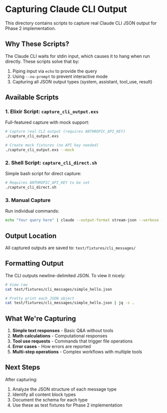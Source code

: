 # Capturing Claude CLI Output

This directory contains scripts to capture real Claude CLI JSON output for Phase 2 implementation.

## Why These Scripts?

The Claude CLI waits for stdin input, which causes it to hang when run directly. These scripts solve that by:
1. Piping input via `echo` to provide the query
2. Using `--no-prompt` to prevent interactive mode
3. Capturing all JSON output types (system, assistant, tool_use, result)

## Available Scripts

### 1. Elixir Script: `capture_cli_output.exs`

Full-featured capture with mock support:

```bash
# Capture real CLI output (requires ANTHROPIC_API_KEY)
./capture_cli_output.exs

# Create mock fixtures (no API key needed)
./capture_cli_output.exs --mock
```

### 2. Shell Script: `capture_cli_direct.sh`

Simple bash script for direct capture:

```bash
# Requires ANTHROPIC_API_KEY to be set
./capture_cli_direct.sh
```

### 3. Manual Capture

Run individual commands:

```bash
echo "Your query here" | claude --output-format stream-json --verbose --print --no-prompt > output.json
```

## Output Location

All captured outputs are saved to: `test/fixtures/cli_messages/`

## Formatting Output

The CLI outputs newline-delimited JSON. To view it nicely:

```bash
# View raw
cat test/fixtures/cli_messages/simple_hello.json

# Pretty print each JSON object
cat test/fixtures/cli_messages/simple_hello.json | jq -s .
```

## What We're Capturing

1. **Simple text responses** - Basic Q&A without tools
2. **Math calculations** - Computational responses  
3. **Tool use requests** - Commands that trigger file operations
4. **Error cases** - How errors are reported
5. **Multi-step operations** - Complex workflows with multiple tools

## Next Steps

After capturing:
1. Analyze the JSON structure of each message type
2. Identify all content block types
3. Document the schema for each type
4. Use these as test fixtures for Phase 2 implementation
